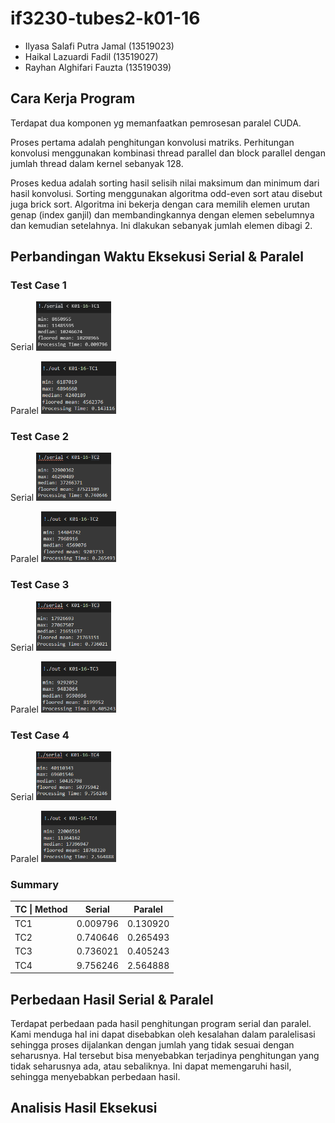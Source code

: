 # if3230-tubes2-k01-16
* Ilyasa Salafi Putra Jamal (13519023)
* Haikal Lazuardi Fadil (13519027)
* Rayhan Alghifari Fauzta (13519039)

## Cara Kerja Program
Terdapat dua komponen yg memanfaatkan pemrosesan paralel CUDA.

Proses pertama adalah penghitungan konvolusi matriks. Perhitungan konvolusi menggunakan kombinasi thread parallel dan block parallel dengan jumlah thread dalam kernel sebanyak 128.

Proses kedua adalah sorting hasil selisih nilai maksimum dan minimum dari hasil konvolusi. Sorting menggunakan algoritma odd-even sort atau disebut juga brick sort. Algoritma ini bekerja dengan cara memilih elemen urutan genap (index ganjil) dan membandingkannya dengan elemen sebelumnya dan kemudian setelahnya. Ini dlakukan sebanyak jumlah elemen dibagi 2.

## Perbandingan Waktu Eksekusi Serial & Paralel
### Test Case 1
Serial
<img src="/screenshots/TC1-serial.png" style="max-width: 120px">

Paralel
<img src="/screenshots/TC1.png" style="max-width: 120px">

### Test Case 2
Serial
<img src="/screenshots/TC2-serial.png" style="max-width: 120px">

Paralel
<img src="/screenshots/TC2.png" style="max-width: 120px">

### Test Case 3
Serial
<img src="/screenshots/TC3-serial.png" style="max-width: 120px">

Paralel
<img src="/screenshots/TC3.png" style="max-width: 120px">

### Test Case 4
Serial
<img src="/screenshots/TC4-serial.png" style="max-width: 120px">

Paralel
<img src="/screenshots/TC4.png" style="max-width: 120px">

### Summary
| TC \| Method | Serial   | Paralel  |
|--------------|----------|----------|
| TC1          | 0.009796 | 0.130920 |
| TC2          | 0.740646 | 0.265493 |
| TC3          | 0.736021 | 0.405243 |
| TC4          | 9.756246 | 2.564888 |
## Perbedaan Hasil Serial & Paralel
Terdapat perbedaan pada hasil penghitungan program serial dan paralel. Kami menduga hal ini dapat disebabkan oleh kesalahan dalam paralelisasi sehingga proses dijalankan dengan jumlah yang tidak sesuai dengan seharusnya. Hal tersebut bisa menyebabkan terjadinya penghitungan yang tidak seharusnya ada, atau sebaliknya. Ini dapat memengaruhi hasil, sehingga menyebabkan perbedaan hasil.

## Analisis Hasil Eksekusi
